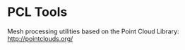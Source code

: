 PCL Tools
=========

Mesh processing utilities based on the Point Cloud Library: <http://pointclouds.org/>
